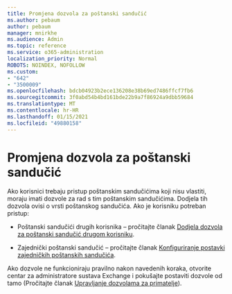 ```yaml
---
title: Promjena dozvola za poštanski sandučić
ms.author: pebaum
author: pebaum
manager: mnirkhe
ms.audience: Admin
ms.topic: reference
ms.service: o365-administration
localization_priority: Normal
ROBOTS: NOINDEX, NOFOLLOW
ms.custom:
- "642"
- "3500009"
ms.openlocfilehash: bdcb04923b2ece136208e38b69ed7486ffcf7fb6
ms.sourcegitcommit: 3f0abd54b4bd161bde22b9a7f86924a9dbb59684
ms.translationtype: MT
ms.contentlocale: hr-HR
ms.lasthandoff: 01/15/2021
ms.locfileid: "49880158"
---
```

# <a name="changing-permissions-on-a-mailbox"></a>Promjena dozvola za poštanski sandučić

Ako korisnici trebaju pristup poštanskim sandučićima koji nisu vlastiti, moraju imati dozvole za rad s tim poštanskim sandučićima. Dodjela tih dozvola ovisi o vrsti poštanskog sandučića. Ako je korisniku potreban pristup:
  
- Poštanski sandučići drugih korisnika – pročitajte članak [Dodjela dozvola za poštanski sandučić drugom korisniku](https://docs.microsoft.com/microsoft-365/admin/add-users/give-mailbox-permissions-to-another-user).
    
- Zajednički poštanski sandučić – pročitajte članak [Konfiguriranje postavki zajedničkih poštanskih sandučića](https://docs.microsoft.com/microsoft-365/admin/email/configure-a-shared-mailbox#add-or-remove-members).
    
Ako dozvole ne funkcioniraju pravilno nakon navedenih koraka, otvorite centar za administratore sustava Exchange i pokušajte postaviti dozvole od tamo (Pročitajte članak [Upravljanje dozvolama za primatelje](https://technet.microsoft.com/library/jj919240%28v=exchg.150%29.aspx)).
  
